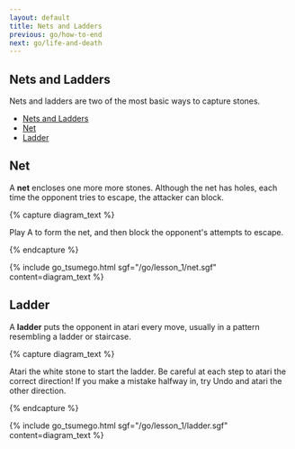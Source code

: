 ```yaml
---
layout: default
title: Nets and Ladders
previous: go/how-to-end
next: go/life-and-death
---
```


<script type="text/javascript" src="/assets/wgo.js/wgo.min.js"></script>
<script type="text/javascript" src="/assets/wgo.js/wgo.player.min.js"></script>
<link rel="stylesheet" type="text/css" href="/assets/wgo.js/wgo.player.css" />
<script type="text/javascript" src="/assets/wgo.js/tsumego.js"></script>
<link rel="stylesheet" type="text/css" href="/assets/wgo.js/tsumego.css">
<link rel="stylesheet" type="text/css" href="/assets/css/wgo-custom.css" />

## Nets and Ladders

Nets and ladders are two of the most basic ways to capture stones.

- [Nets and Ladders](#nets-and-ladders)
- [Net](#net)
- [Ladder](#ladder)

## Net

A **net** encloses one more more stones. Although the net has holes, each time the opponent tries to escape, the attacker can block.

{% capture diagram_text %}

Play A to form the net, and then block the opponent's attempts to escape.

{% endcapture %}

{% include go_tsumego.html
   sgf="/go/lesson_1/net.sgf"
   content=diagram_text
%}

## Ladder

A **ladder** puts the opponent in atari every move, usually in a pattern resembling a ladder or staircase.

{% capture diagram_text %}

Atari the white stone to start the ladder. Be careful at each step to atari the correct direction! If you make a mistake halfway in, try Undo and atari the other direction.

{% endcapture %}

{% include go_tsumego.html
   sgf="/go/lesson_1/ladder.sgf"
   content=diagram_text
%}

